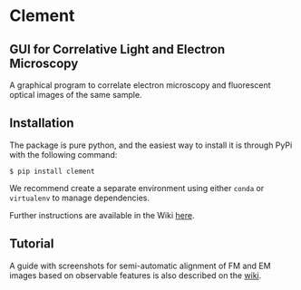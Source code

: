 # Clement
## GUI for Correlative Light and Electron Microscopy
A graphical program to correlate electron microscopy and fluorescent optical images of the same sample.

## Installation
The package is pure python, and the easiest way to install it is through PyPi with the following command:
```
$ pip install clement
```
We recommend create a separate environment using either `conda` or `virtualenv` to manage dependencies.

Further instructions are available in the Wiki [here](https://github.com/kartikayyer/Clement/wiki/installation).

## Tutorial
A guide with screenshots for semi-automatic alignment of FM and EM images based on observable features is also described on the [wiki](https://github.com/kartikayyer/Clement/wiki/quick-start-tutorial).

